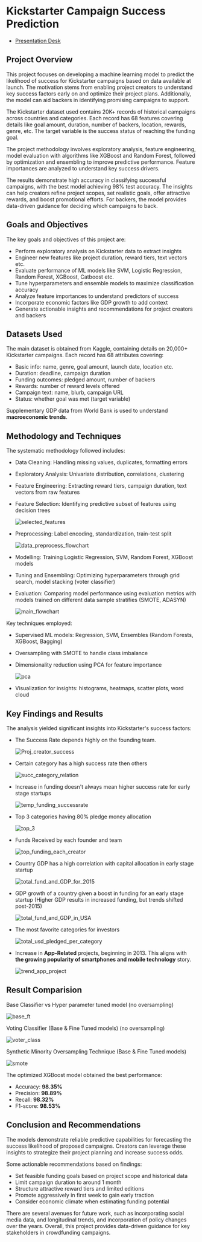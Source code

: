 # Kickstarter Campaign Success Prediction

- [Presentation Desk](https://github.com/darshanvjani/Kickstarter-Campaigns-Analysis/blob/main/CMPE257_Project_Presentation.pdf)

## Project Overview
This project focuses on developing a machine learning model to predict the likelihood of success for Kickstarter campaigns based on data available at launch. The motivation stems from enabling project creators to understand key success factors early on and optimize their project plans. Additionally, the model can aid backers in identifying promising campaigns to support.

The Kickstarter dataset used contains 20K+ records of historical campaigns across countries and categories. Each record has 68 features covering details like goal amount, duration, number of backers, location, rewards, genre, etc. The target variable is the success status of reaching the funding goal.

The project methodology involves exploratory analysis, feature engineering, model evaluation with algorithms like XGBoost and Random Forest, followed by optimization and ensembling to improve predictive performance. Feature importances are analyzed to understand key success drivers.

The results demonstrate high accuracy in classifying successful campaigns, with the best model achieving 98% test accuracy. The insights can help creators refine project scopes, set realistic goals, offer attractive rewards, and boost promotional efforts. For backers, the model provides data-driven guidance for deciding which campaigns to back.

## Goals and Objectives
The key goals and objectives of this project are:
- Perform exploratory analysis on Kickstarter data to extract insights
- Engineer new features like project duration, reward tiers, text vectors etc.
- Evaluate performance of ML models like SVM, Logistic Regression, Random Forest, XGBoost, Catboost etc.
- Tune hyperparameters and ensemble models to maximize classification accuracy
- Analyze feature importances to understand predictors of success
- Incorporate economic factors like GDP growth to add context
- Generate actionable insights and recommendations for project creators and backers

## Datasets Used
The main dataset is obtained from Kaggle, containing details on 20,000+ Kickstarter campaigns. Each record has 68 attributes covering:
- Basic info: name, genre, goal amount, launch date, location etc.
- Duration: deadline, campaign duration
- Funding outcomes: pledged amount, number of backers
- Rewards: number of reward levels offered
- Campaign text: name, blurb, campaign URL
- Status: whether goal was met (target variable)

Supplementary GDP data from World Bank is used to understand **macroeconomic trends**.

## Methodology and Techniques
The systematic methodology followed includes:
- Data Cleaning: Handling missing values, duplicates, formatting errors
- Exploratory Analysis: Univariate distribution, correlations, clustering
- Feature Engineering: Extracting reward tiers, campaign duration, text vectors from raw features
- Feature Selection: Identifying predictive subset of features using decision trees

  ![selected_features](https://github.com/darshanvjani/Kickstarter-Campaigns-Analysis/blob/main/Data%20Visualization%20Images/selected_features.PNG?raw=true)
- Preprocessing: Label encoding, standardization, train-test split
  
  ![data_preprocess_flowchart](https://github.com/darshanvjani/Kickstarter-Campaigns-Analysis/blob/main/Data%20Visualization%20Images/data_preprocess_flowchart.png?raw=true)
- Modelling: Training Logistic Regression, SVM, Random Forest, XGBoost models
- Tuning and Ensembling: Optimizing hyperparameters through grid search, model stacking (voter classifier)
- Evaluation: Comparing model performance using evaluation metrics with models trained on different data sample stratifies (SMOTE, ADASYN)

  ![main_flowchart](https://github.com/darshanvjani/Kickstarter-Campaigns-Analysis/blob/main/Data%20Visualization%20Images/main_flowchart.png?raw=true)

Key techniques employed:
- Supervised ML models: Regression, SVM, Ensembles (Random Forests, XGBoost, Bagging)
- Oversampling with SMOTE to handle class imbalance
- Dimensionality reduction using PCA for feature importance

  ![pca](https://github.com/darshanvjani/Kickstarter-Campaigns-Analysis/blob/main/Data%20Visualization%20Images/pca.png?raw=true)
- Visualization for insights: histograms, heatmaps, scatter plots, word cloud

## Key Findings and Results
The analysis yielded significant insights into Kickstarter's success factors:
- The Success Rate depends highly on the founding team.

  ![Proj_creator_success](https://github.com/darshanvjani/Kickstarter-Campaigns-Analysis/blob/main/Data%20Visualization%20Images/num_proj_vs_successful_proj.png?raw=true)
- Certain category has a high success rate then others

  ![succ_category_relation](https://github.com/darshanvjani/Kickstarter-Campaigns-Analysis/blob/main/Data%20Visualization%20Images/success_rate_by_category.png?raw=true)
- Increase in funding doesn't always mean higher success rate for early stage startups

  ![temp_funding_successrate](https://github.com/darshanvjani/Kickstarter-Campaigns-Analysis/blob/main/Data%20Visualization%20Images/temporal_trends_funding_successrate.png?raw=true)
- Top 3 categories having 80% pledge money allocation

  ![top_3](https://github.com/darshanvjani/Kickstarter-Campaigns-Analysis/blob/main/Data%20Visualization%20Images/top_4_category_80pr_pledge.png?raw=true)
- Funds Received by each founder and team

  ![top_funding_each_creator](https://github.com/darshanvjani/Kickstarter-Campaigns-Analysis/blob/main/Data%20Visualization%20Images/top_funding_each_creator.png?raw=true)
- Country GDP has a high correlation with capital allocation in early stage startup

  ![total_fund_and_GDP_for_2015](https://github.com/darshanvjani/Kickstarter-Campaigns-Analysis/blob/main/Data%20Visualization%20Images/total_fund_and_GDP_for_2015.png?raw=true)
- GDP growth of a country given a boost in funding for an early stage startup (Higher GDP results in increased funding, but trends shifted post-2015)

  ![total_fund_and_GDP_in_USA](https://github.com/darshanvjani/Kickstarter-Campaigns-Analysis/blob/main/Data%20Visualization%20Images/total_fund_and_GDP_in_USA.png?raw=true)
- The most favorite categories for investors

  ![total_usd_pledged_per_category](https://github.com/darshanvjani/Kickstarter-Campaigns-Analysis/blob/main/Data%20Visualization%20Images/total_usd_pledged_per_category.png?raw=true)
- Increase in **App-Related** projects, beginning in 2013. This aligns with **the growing popularity of smartphones and mobile technology** story.

  ![trend_app_project](https://github.com/darshanvjani/Kickstarter-Campaigns-Analysis/blob/main/Data%20Visualization%20Images/trend_app_project.png?raw=true)

## Result Comparision
Base Classifier vs Hyper parameter tuned model (no oversampling)

  ![base_ft](https://github.com/darshanvjani/Kickstarter-Campaigns-Analysis/blob/main/Data%20Visualization%20Images/base_ft.PNG?raw=true)


Voting Classifier (Base & Fine Tuned models) (no oversampling)

  ![voter_class](https://github.com/darshanvjani/Kickstarter-Campaigns-Analysis/blob/main/Data%20Visualization%20Images/voter_class.PNG?raw=true)


Synthetic Minority Oversampling Technique (Base & Fine Tuned models)

  ![smote](https://github.com/darshanvjani/Kickstarter-Campaigns-Analysis/blob/main/Data%20Visualization%20Images/smote.PNG?raw=true)


The optimized XGBoost model obtained the best performance:
- Accuracy: **98.35%**
- Precision: **98.89%**
- Recall: **98.32%**
- F1-score: **98.53%**

## Conclusion and Recommendations
The models demonstrate reliable predictive capabilities for forecasting the success likelihood of proposed campaigns. Creators can leverage these insights to strategize their project planning and increase success odds.

Some actionable recommendations based on findings:
- Set feasible funding goals based on project scope and historical data
- Limit campaign duration to around 1 month
- Structure attractive reward tiers and limited editions
- Promote aggressively in first week to gain early traction
- Consider economic climate when estimating funding potential

There are several avenues for future work, such as incorporating social media data, and longitudinal trends, and incorporation of policy changes over the years. Overall, this project provides data-driven guidance for key stakeholders in crowdfunding campaigns.
